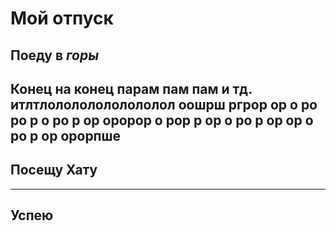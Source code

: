 # Мой отпуск

## Поеду в *горы*
 Конец на конец
 парам пам пам и тд. итлтлолололололололол оошрш  ргрор ор о ро ро р о ро р ор оророр о рор р ор о ро р ор ор о ро р ор орорпше 
----
## Посещу **Хату**

---
## Успею
